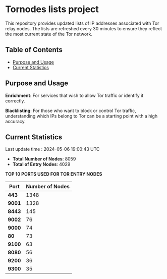 # Tornodes lists project

This repository provides updated lists of IP addresses associated with Tor relay nodes. The lists are refreshed every 30 minutes to ensure they reflect the most current state of the Tor network.

## Table of Contents

- [Purpose and Usage](#purpose-and-usage)
- [Current Statistics](#current-statistics)


## Purpose and Usage

**Enrichment**: For services that wish to allow Tor traffic or identify it correctly.

**Blacklisting**: For those who want to block or control Tor traffic, understanding which IPs belong to Tor can be a starting point with a high accuracy.

## Current Statistics

Last update time : 2024-05-06 19:00:43 UTC

- **Total Number of Nodes**: 8059
- **Total of Entry Nodes**: 4029

**TOP 10 PORTS USED FOR TOR ENTRY NODES**

| **Port** | **Number of Nodes** |
|------|-----------------|
| **443**   | 1348  |
| **9001**   | 1328  |
| **8443**   | 145  |
| **9002**   | 76  |
| **9000**   | 74  |
| **80**   | 73  |
| **9100**   | 63  |
| **8080**   | 56  |
| **9200**   | 36  |
| **9300**   | 35  |

